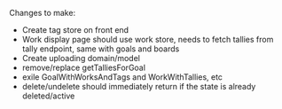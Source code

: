 Changes to make:
- Create tag store on front end
- Work display page should use work store, needs to fetch tallies from tally endpoint, same with goals and boards
- Create uploading domain/model
- remove/replace getTalliesForGoal
- exile GoalWithWorksAndTags and WorkWithTallies, etc
- delete/undelete should immediately return if the state is already deleted/active